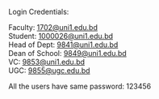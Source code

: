 Login Credentials:

Faculty: 1702@uni1.edu.bd<br>
Student: 1000026@uni1.edu.bd<br>
Head of Dept: 9841@uni1.edu.bd<br>
Dean of School: 9849@uni1.edu.bd<br>
VC: 9853@uni1.edu.bd<br>
UGC: 9855@ugc.edu.bd<br>

All the users have same password: 123456